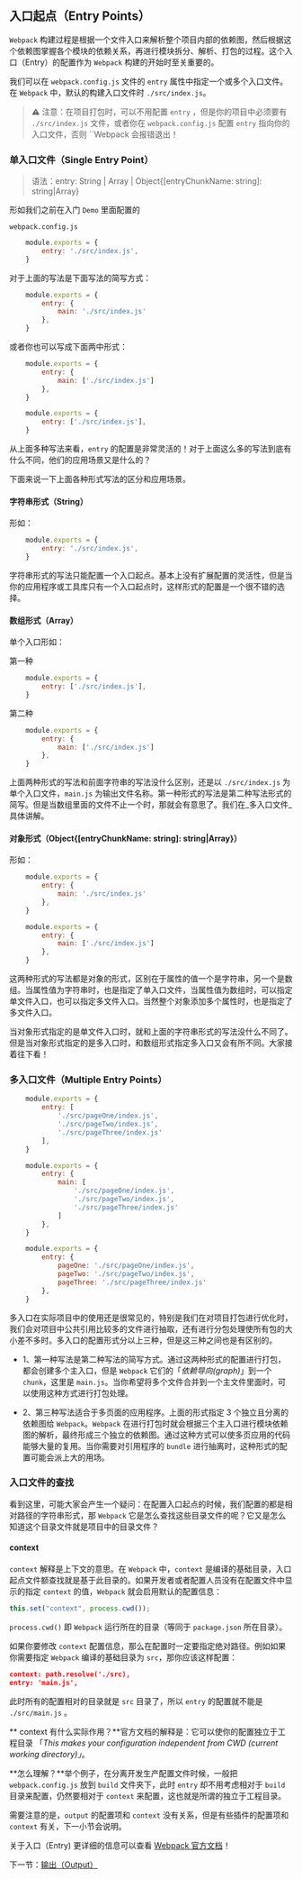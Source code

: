 ## 入口起点（Entry Points）

`Webpack` 构建过程是根据一个文件入口来解析整个项目内部的依赖图，然后根据这个依赖图掌握各个模块的依赖关系，再进行模块拆分、解析、打包的过程。这个入口（Entry）的配置作为 `Webpack` 构建的开始时至关重要的。

我们可以在 `webpack.config.js` 文件的 `entry` 属性中指定一个或多个入口文件。在 `Webpack` 中，默认的构建入口文件时 `./src/index.js`。

> ⚠️ 注意：在项目打包时，可以不用配置 `entry` ，但是你的项目中必须要有 `./src/index.js` 文件，或者你在 `webpack.config.js` 配置 `entry` 指向你的入口文件，否则 ``Webpack 会报错退出！

### 单入口文件（Single Entry Point）

> 语法：entry: String | Array<String> | Object{[entryChunkName: string]: string|Array<string>}

形如我们之前在入门 `Demo` 里面配置的

`webpack.config.js`

```javascript
    module.exports = {
        entry: './src/index.js',
    }
```

对于上面的写法是下面写法的简写方式：

```javascript
    module.exports = {
        entry: {
            main: './src/index.js'
        },
    }
```

或者你也可以写成下面两中形式：

```javascript
    module.exports = {
        entry: {
            main: ['./src/index.js']
        },
    }
```

```javascript
    module.exports = {
        entry: ['./src/index.js'],
    }
```

从上面多种写法来看，`entry` 的配置是非常灵活的！对于上面这么多的写法到底有什么不同，他们的应用场景又是什么的？

下面来说一下上面各种形式写法的区分和应用场景。

#### 字符串形式（String）

形如：

```javascript
    module.exports = {
        entry: './src/index.js',
    }
```

字符串形式的写法只能配置一个入口起点。基本上没有扩展配置的灵活性，但是当你的应用程序或工具库只有一个入口起点时，这样形式的配置是一个很不错的选择。

#### 数组形式（Array<String>）

单个入口形如：

第一种

```javascript
    module.exports = {
        entry: ['./src/index.js'],
    }
```

第二种

```javascript
    module.exports = {
        entry: {
            main: ['./src/index.js']
        },
    }
```

上面两种形式的写法和前面字符串的写法没什么区别，还是以 `./src/index.js` 为单个入口文件，`main.js` 为输出文件名称。第一种形式的写法是第二种写法形式的简写。但是当数组里面的文件不止一个时，那就会有意思了。我们在_多入口文件_具体讲解。

#### 对象形式（Object{[entryChunkName: string]: string|Array<string>}）

形如：

```javascript
    module.exports = {
        entry: {
            main: './src/index.js'
        },
    }
```

```javascript
    module.exports = {
        entry: {
            main: ['./src/index.js']
        },
    }
```

这两种形式的写法都是对象的形式，区别在于属性的值一个是字符串，另一个是数组。当属性值为字符串时，也是指定了单入口文件，当属性值为数组时，可以指定单文件入口，也可以指定多文件入口。当然整个对象添加多个属性时，也是指定了多文件入口。

当对象形式指定的是单文件入口时，就和上面的字符串形式的写法没什么不同了。但是当对象形式指定的是多入口时，和数组形式指定多入口又会有所不同。大家接着往下看！

### 多入口文件（Multiple Entry Points）

```javascript
    module.exports = {
        entry: [
            './src/pageOne/index.js',
            './src/pageTwo/index.js',
            './src/pageThree/index.js'
        ],
    }
```

```javascript
    module.exports = {
        entry: {
            main: [
                './src/pageOne/index.js',
                './src/pageTwo/index.js',
                './src/pageThree/index.js'
            ]
        },
    }
```

```javascript
    module.exports = {
        entry: {
            pageOne: './src/pageOne/index.js',
            pageTwo: './src/pageTwo/index.js',
            pageThree: './src/pageThree/index.js'
        },
    }
```

多入口在实际项目中的使用还是很常见的，特别是我们在对项目打包进行优化时，我们会对项目中公共引用比较多的文件进行抽取，还有进行分包处理使所有包的大小差不多时。多入口的配置形式分以上三种，但是这三种之间也是有区别的。

- 1、第一种写法是第二种写法的简写方式。通过这两种形式的配置进行打包，都会创建多个主入口，但是 `Webpack` 它们的「_依赖导向(graph)_」到一个 `chunk`，这里是 `main.js`。当你希望将多个文件合并到一个主文件里面时，可以使用这种方式进行打包处理。

- 2、第三种写法适合于多页面的应用程序。上面的形式指定 3 个独立且分离的依赖图给 `Webpack`。`Webpack` 在进行打包时就会根据三个主入口进行模块依赖图的解析，最终形成三个独立的依赖图。通过这种方式可以使多页应用的代码能够大量的复用。当你需要对引用程序的 `bundle` 进行抽离时，这种形式的配置可能会派上大的用场。

### 入口文件的查找

看到这里，可能大家会产生一个疑问：在配置入口起点的时候，我们配置的都是相对路径的字符串形式，那 `Webpack` 它是怎么查找这些目录文件的呢？它又是怎么知道这个目录文件就是项目中的目录文件？

#### context

`context` 解释是上下文的意思。在 `Webpack` 中，`context` 是编译的基础目录，入口起点文件额查找就是基于此目录的。如果开发者或者配置人员没有在配置文件中显示的指定 `context` 的值，`Webpack` 就会启用默认的配置信息：

```javascript
this.set("context", process.cwd());
```

`process.cwd()` 即 `Webpack` 运行所在的目录（等同于 `package.json` 所在目录）。

如果你要修改 `context` 配置信息，那么在配置时一定要指定绝对路径。例如如果你需要指定 `Webpack` 编译的基础目录为 `src`，那你应该这样配置：

```json
context: path.resolve('./src),
entry: 'main.js',
```
此时所有的配置相对的目录就是 `src` 目录了，所以 `entry` 的配置就不能是 `./src/main.js` 。

** context 有什么实际作用？**官方文档的解释是：它可以使你的配置独立于工程目录 「_This makes your configuration independent from CWD (current working directory)」_。

**怎么理解？**举个例子，在分离开发生产配置文件时候，一般把 `webpack.config.js` 放到 `build` 文件夹下，此时 `entry` 却不用考虑相对于 `build` 目录来配置，仍然要相对于 `context` 来配置，这也就是所谓的独立于工程目录。

需要注意的是，`output` 的配置项和 `context` 没有关系，但是有些插件的配置项和 `context` 有关，下一小节会说明。

关于入口（Entry) 更详细的信息可以查看 [Webpack 官方文档](https://webpack.docschina.org/configuration/entry-context/)！

下一节：[输出（Output）](/di-er-zhang-he-xin-gai-nian/2-1-shu-chu-output.md)


















